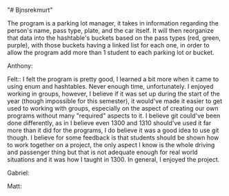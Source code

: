 "# Bjnsrekmurt" 

The program is a parking lot manager, it takes in information regarding the person's name, pass type, plate, and the car itself.
It will then reorganize that data into the hashtable's buckets based on the pass types (red, green, purple), with those buckets having a linked list for each one, in order to allow the program add more than 1 student to each parking lot or bucket.


Anthony:

Felt::
I felt the program is pretty good, I learned a bit more when it came to using enum and hashtables. Never enough time, unfortunately.
I enjoyed working in groups, however, I believe if it was set up during the start of the year (though impossible for this semester), it would've made it easier to get used to working with groups,
especially on the aspect of creating our own programs without many "required" aspects to it.
I believe git could've been done differently, as in I believe even 1300 and 1310 should've used it far more than it did for the programs, I do believe it was a good idea to use git though.
I believe for some feedback is that students should be shown how to work together on a project, the only aspect I know is the whole driving and passenger thing but that is not adequate enough for real world situations and it was how I taught in 1300.
In general, I enjoyed the project.






Gabriel:


Matt:
